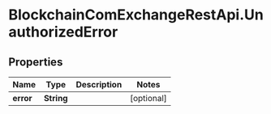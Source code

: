# BlockchainComExchangeRestApi.UnauthorizedError

## Properties

Name | Type | Description | Notes
------------ | ------------- | ------------- | -------------
**error** | **String** |  | [optional] 


